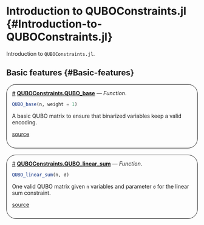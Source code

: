 
# Introduction to QUBOConstraints.jl {#Introduction-to-QUBOConstraints.jl}

Introduction to `QUBOConstraints.jl`.



## Basic features {#Basic-features}
<div style='border-width:1px; border-style:solid; border-color:black; padding: 1em; border-radius: 25px;'>
<a id='QUBOConstraints.QUBO_base-learning-qubo_constraints' href='#QUBOConstraints.QUBO_base-learning-qubo_constraints'>#</a>&nbsp;<b><u>QUBOConstraints.QUBO_base</u></b> &mdash; <i>Function</i>.




```julia
QUBO_base(n, weight = 1)
```


A basic QUBO matrix to ensure that binarized variables keep a valid encoding.


[source](https://github.com/JuliaConstraints/QUBOConstraints.jl/blob/v0.2.1/src/base.jl#L1-L5)

</div>
<br>
<div style='border-width:1px; border-style:solid; border-color:black; padding: 1em; border-radius: 25px;'>
<a id='QUBOConstraints.QUBO_linear_sum-learning-qubo_constraints' href='#QUBOConstraints.QUBO_linear_sum-learning-qubo_constraints'>#</a>&nbsp;<b><u>QUBOConstraints.QUBO_linear_sum</u></b> &mdash; <i>Function</i>.




```julia
QUBO_linear_sum(n, σ)
```


One valid QUBO matrix given `n` variables and parameter `σ` for the linear sum constraint.


[source](https://github.com/JuliaConstraints/QUBOConstraints.jl/blob/v0.2.1/src/handmade/linear_sum.jl#L1-L5)

</div>
<br>
